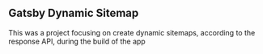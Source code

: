 ## Gatsby Dynamic Sitemap

This was a project focusing on create dynamic sitemaps, according to the response API, during the build of the app
